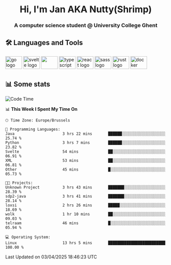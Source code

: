 <h1 align="center">Hi, I'm Jan AKA Nutty(Shrimp)</h1>
<h3 align="center">A computer science student @ University College Ghent</h3>

<h2 align="left">🛠️ Languages and Tools</h2>

###

<div align="left">
  <img src="https://cdn.jsdelivr.net/gh/devicons/devicon/icons/go/go-original.svg" height="40" width="52" alt="go logo"  />
  <img src="https://cdn.jsdelivr.net/gh/devicons/devicon@latest/icons/svelte/svelte-original.svg"  height="40" width="52" alt="svelte logo" />
  <img src="https://cdn.jsdelivr.net/gh/devicons/devicon@latest/icons/tailwindcss/tailwindcss-original.svg" height="40" width="52" />
  <img src="https://cdn.jsdelivr.net/gh/devicons/devicon/icons/typescript/typescript-original.svg" height="40" width="52" alt="typescript logo"  />
  <img src="https://cdn.jsdelivr.net/gh/devicons/devicon/icons/react/react-original.svg" height="40" width="52" alt="react logo"  />
  <img src="https://cdn.jsdelivr.net/gh/devicons/devicon/icons/sass/sass-original.svg" height="40" width="52" alt="sass logo"  />
  <img src="https://cdn.jsdelivr.net/gh/devicons/devicon@latest/icons/rust/rust-original.svg" height="40" width="52" alt="rust logo" />
  <img src="https://cdn.jsdelivr.net/gh/devicons/devicon/icons/docker/docker-original.svg" height="40" width="52" alt="docker logo"  />
</div>

<h2>📊 Some stats</h2>

<!--START_SECTION:waka-->
![Code Time](http://img.shields.io/badge/Code%20Time-5%2C798%20hrs%2052%20mins-blue)

📊 **This Week I Spent My Time On** 

```text
🕑︎ Time Zone: Europe/Brussels

💬 Programming Languages: 
Java                     3 hrs 22 mins       ██████░░░░░░░░░░░░░░░░░░░   25.74 % 
Python                   3 hrs 7 mins        ██████░░░░░░░░░░░░░░░░░░░   23.82 % 
Svelte                   54 mins             ██░░░░░░░░░░░░░░░░░░░░░░░   06.91 % 
XML                      53 mins             ██░░░░░░░░░░░░░░░░░░░░░░░   06.81 % 
Other                    45 mins             █░░░░░░░░░░░░░░░░░░░░░░░░   05.73 % 

🐱‍💻 Projects: 
Unknown Project          3 hrs 43 mins       ███████░░░░░░░░░░░░░░░░░░   28.39 % 
sdp2-java                3 hrs 41 mins       ███████░░░░░░░░░░░░░░░░░░   28.14 % 
loxsi                    2 hrs 26 mins       █████░░░░░░░░░░░░░░░░░░░░   18.69 % 
wolk                     1 hr 10 mins        ██░░░░░░░░░░░░░░░░░░░░░░░   09.03 % 
telraam                  46 mins             █░░░░░░░░░░░░░░░░░░░░░░░░   05.94 % 

💻 Operating System: 
Linux                    13 hrs 5 mins       █████████████████████████   100.00 % 
```


 Last Updated on 03/04/2025 18:46:23 UTC
<!--END_SECTION:waka-->
